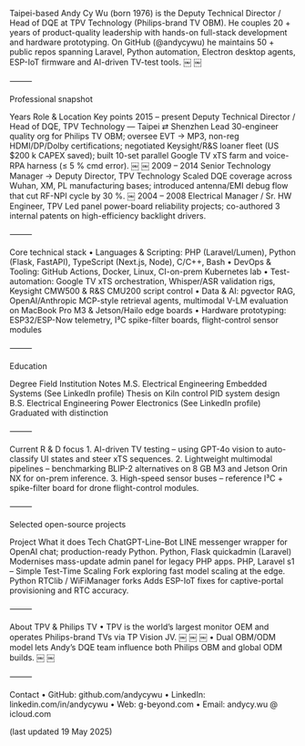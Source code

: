 Taipei-based Andy Cy Wu (born 1976) is the Deputy Technical Director / Head of DQE at TPV Technology (Philips-brand TV OBM). He couples 20 + years of product-quality leadership with hands-on full-stack development and hardware prototyping. On GitHub (@andycywu) he maintains 50 + public repos spanning Laravel, Python automation, Electron desktop agents, ESP-IoT firmware and AI-driven TV-test tools. ￼ ￼

⸻

Professional snapshot

Years	Role & Location	Key points
2015 – present	Deputy Technical Director / Head of DQE, TPV Technology — Taipei ⇄ Shenzhen	Lead 30-engineer quality org for Philips TV OBM; oversee EVT → MP3, non-reg HDMI/DP/Dolby certifications; negotiated Keysight/R&S loaner fleet (US $200 k CAPEX saved); built 10-set parallel Google TV xTS farm and voice-RPA harness (≤ 5 % cmd error). ￼ ￼
2009 – 2014	Senior Technology Manager → Deputy Director, TPV Technology	Scaled DQE coverage across Wuhan, XM, PL manufacturing bases; introduced antenna/EMI debug flow that cut RF-NPI cycle by 30 %. ￼
2004 – 2008	Electrical Manager / Sr. HW Engineer, TPV	Led panel power-board reliability projects; co-authored 3 internal patents on high-efficiency backlight drivers.


⸻

Core technical stack
	•	Languages & Scripting: PHP (Laravel/Lumen), Python (Flask, FastAPI), TypeScript (Next.js, Node), C/C++, Bash
	•	DevOps & Tooling: GitHub Actions, Docker, Linux, CI-on-prem Kubernetes lab
	•	Test-automation: Google TV xTS orchestration, Whisper/ASR validation rigs, Keysight CMW500 & R&S CMU200 script control
	•	Data & AI: pgvector RAG, OpenAI/Anthropic MCP-style retrieval agents, multimodal V-LM evaluation on MacBook Pro M3 & Jetson/Hailo edge boards
	•	Hardware prototyping: ESP32/ESP-Now telemetry, I³C spike-filter boards, flight-control sensor modules

⸻

Education

Degree	Field	Institution	Notes
M.S. Electrical Engineering	Embedded Systems	(See LinkedIn profile)	Thesis on Kiln control PID system design
B.S. Electrical Engineering	Power Electronics	(See LinkedIn profile)	Graduated with distinction

⸻

Current R & D focus
	1.	AI-driven TV testing – using GPT-4o vision to auto-classify UI states and steer xTS sequences.
	2.	Lightweight multimodal pipelines – benchmarking BLIP-2 alternatives on 8 GB M3 and Jetson Orin NX for on-prem inference.
	3.	High-speed sensor buses – reference I³C + spike-filter board for drone flight-control modules.

⸻

Selected open-source projects

Project	What it does	Tech
ChatGPT-Line-Bot	LINE messenger wrapper for OpenAI chat; production-ready Python.	Python, Flask
quickadmin (Laravel)	Modernises mass-update admin panel for legacy PHP apps.	PHP, Laravel
s1 – Simple Test-Time Scaling	Fork exploring fast model scaling at the edge.	Python
RTClib / WiFiManager forks	Adds ESP-IoT fixes for captive-portal provisioning and RTC accuracy.	


⸻

About TPV & Philips TV
	•	TPV is the world’s largest monitor OEM and operates Philips-brand TVs via TP Vision JV. ￼ ￼ ￼
	•	Dual OBM/ODM model lets Andy’s DQE team influence both Philips OBM and global ODM builds. ￼ ￼

⸻

Contact
	•	GitHub: github.com/andycywu
	•	LinkedIn: linkedin.com/in/andycywu
	•	Web: g-beyond.com
	•	Email: andycy.wu @ icloud.com

(last updated 19 May 2025)
